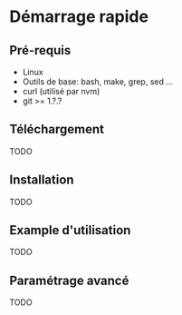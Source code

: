 # Démarrage rapide #

## Pré-requis ##

* Linux
* Outils de base: bash, make, grep, sed ... 
* curl (utilisé par nvm)
* git >= 1.?.?

## Téléchargement ##

TODO

## Installation ##

TODO

## Example d'utilisation ##

TODO

## Paramétrage avancé ##

TODO
